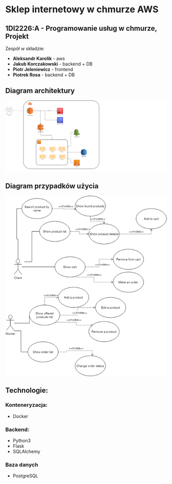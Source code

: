 # Sklep internetowy w chmurze AWS
## 1DI2226:A - Programowanie usług w chmurze, Projekt

Zespół w składzie:
- **Aleksandr Karolik** - aws 
- **Jakub Korczakowski** - backend + DB
- **Piotr Jeleniewicz** - frontend
- **Piotrek Rosa** - backend + DB

## Diagram architektury
![Alt text](docs/CloudDiagram.png?raw=true "Diagram architektury")

## Diagram przypadków użycia
![Alt text](docs/UseCasesCloud.png?raw=true "Diagram przypadków użycia")

## Technologie:

### Konteneryzacja:
- Docker

### Backend:
- Python3
- Flask
- SQLAlchemy

### Baza danych
- PostgreSQL
